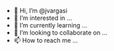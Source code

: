 - 👋 Hi, I’m @jvargasi
- 👀 I’m interested in ...
- 🌱 I’m currently learning ...
- 💞️ I’m looking to collaborate on ...
- 📫 How to reach me ...

<!---
jvargasi/jvargasi is a ✨ special ✨ repository because its `README.md` (this file) appears on your GitHub profile.
You can click the Preview link to take a look at your changes.
--->
